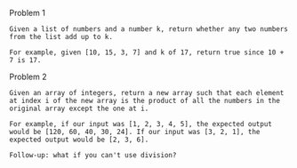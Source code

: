 Problem 1

	Given a list of numbers and a number k, return whether any two numbers from the list add up to k.

	For example, given [10, 15, 3, 7] and k of 17, return true since 10 + 7 is 17.
	
	
Problem 2
	
	Given an array of integers, return a new array such that each element at index i of the new array is the product of all the numbers in the original array except the one at i.

	For example, if our input was [1, 2, 3, 4, 5], the expected output would be [120, 60, 40, 30, 24]. If our input was [3, 2, 1], the expected output would be [2, 3, 6].
	
	Follow-up: what if you can't use division?
